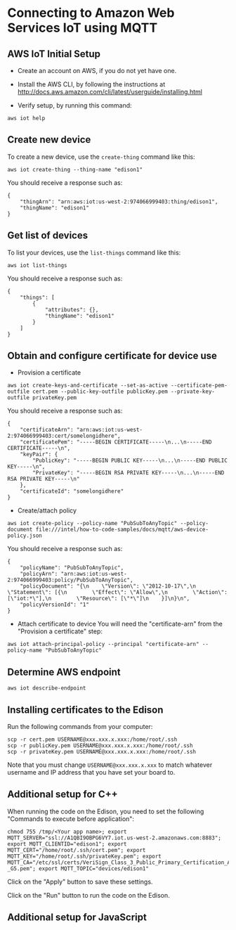 # Connecting to Amazon Web Services IoT using MQTT

## AWS IoT Initial Setup

- Create an account on AWS, if you do not yet have one.

- Install the AWS CLI, by following the instructions at http://docs.aws.amazon.com/cli/latest/userguide/installing.html

- Verify setup, by running this command:
```
aws iot help
```

## Create new device

To create a new device, use the `create-thing` command like this:
```
aws iot create-thing --thing-name "edison1"
```

You should receive a response such as:
```
{
    "thingArn": "arn:aws:iot:us-west-2:974066999403:thing/edison1",
    "thingName": "edison1"
}
```

## Get list of devices

To list your devices, use the `list-things` command like this:

```
aws iot list-things
```

You should receive a response such as:
```
{
    "things": [
        {
            "attributes": {},
            "thingName": "edison1"
        }
    ]
}
```

## Obtain and configure certificate for device use

- Provision a certificate
```
aws iot create-keys-and-certificate --set-as-active --certificate-pem-outfile cert.pem --public-key-outfile publicKey.pem --private-key-outfile privateKey.pem
```

You should receive a response such as:
```
{
    "certificateArn": "arn:aws:iot:us-west-2:974066999403:cert/somelongidhere",
    "certificatePem": "-----BEGIN CERTIFICATE-----\n...\n-----END CERTIFICATE-----\n",
    "keyPair": {
        "PublicKey": "-----BEGIN PUBLIC KEY-----\n...\n-----END PUBLIC KEY-----\n",
        "PrivateKey": "-----BEGIN RSA PRIVATE KEY-----\n...\n-----END RSA PRIVATE KEY-----\n"
    },
    "certificateId": "somelongidhere"
}
```

- Create/attach policy
```
aws iot create-policy --policy-name "PubSubToAnyTopic" --policy-document file:///intel/how-to-code-samples/docs/mqtt/aws-device-policy.json
```

You should receive a response such as:
```
{
    "policyName": "PubSubToAnyTopic",
    "policyArn": "arn:aws:iot:us-west-2:974066999403:policy/PubSubToAnyTopic",
    "policyDocument": "{\n    \"Version\": \"2012-10-17\",\n    \"Statement\": [{\n        \"Effect\": \"Allow\",\n        \"Action\":[\"iot:*\"],\n        \"Resource\": [\"*\"]\n    }]\n}\n",
    "policyVersionId": "1"
}
```

- Attach certificate to device
You will need the "certificate-arn" from the "Provision a certificate" step:

```
aws iot attach-principal-policy --principal "certificate-arn" --policy-name "PubSubToAnyTopic"
```



## Determine AWS endpoint

```
aws iot describe-endpoint
```

## Installing certificates to the Edison

Run the following commands from your computer:

```
scp -r cert.pem USERNAME@xxx.xxx.x.xxx:/home/root/.ssh
scp -r publicKey.pem USERNAME@xxx.xxx.x.xxx:/home/root/.ssh
scp -r privateKey.pem USERNAME@xxx.xxx.x.xxx:/home/root/.ssh
```

Note that you must change `USERNAME@xxx.xxx.x.xxx` to match whatever username and IP address that you have set your board to.

## Additional setup for C++

When running the code on the Edison, you need to set the following "Commands to execute before application":

```
chmod 755 /tmp/<Your app name>; export MQTT_SERVER="ssl://A1QBI9OBPG6VY7.iot.us-west-2.amazonaws.com:8883"; export MQTT_CLIENTID="edison1"; export MQTT_CERT="/home/root/.ssh/cert.pem"; export MQTT_KEY="/home/root/.ssh/privateKey.pem"; export MQTT_CA="/etc/ssl/certs/VeriSign_Class_3_Public_Primary_Certification_Authority_-_G5.pem"; export MQTT_TOPIC="devices/edison1"
```

Click on the "Apply" button to save these settings.

Click on the "Run" button to run the code on the Edison.

## Additional setup for JavaScript
